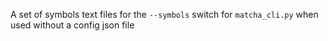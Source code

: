 A set of symbols text files for the `--symbols` switch for `matcha_cli.py` when used without a config json file
